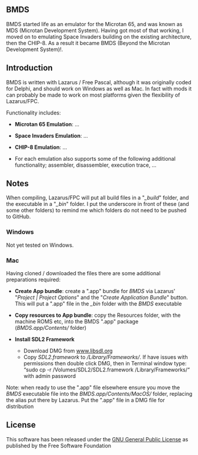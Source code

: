 ## BMDS

BMDS started life as an emulator for the Microtan 65, and was known as MDS (Microtan Development System). Having got most of that working, I moved on to emulating Space Invaders building on the existing architecture, then the CHIP-8. As a result it became BMDS (Beyond the Microtan Development System)!.

## Introduction

BMDS is written with Lazarus / Free Pascal, although it was originally coded for Delphi, and should work on Windows as well as Mac. In fact with mods it can probably be made to work on most platforms given the flexibility of Lazarus/FPC.

Functionality includes:

- **Microtan 65 Emulation**: ...

- **Space Invaders Emulation**: ... 

- **CHIP-8 Emulation**: ...

- For each emulation also supports some of the following additional functionality; assembler, disassembler, execution trace, ...

## Notes

When compiling, Lazarus/FPC will put all build files in a "*_build*" folder, and the executable in a "*_bin*" folder. I put the underscore in front of these (and some other folders) to remind me which folders do not need to be pushed to GitHub.

### Windows

Not yet tested on Windows.

### Mac

Having cloned / downloaded the files there are some additional preparations required:

- **Create App bundle**: create a ".app" bundle for *BMDS* via Lazarus' "*Project | Project Options*" and the "*Create Application Bundle*" button. This will put a ".app" file in the *_bin* folder with the *BMDS* executable

- **Copy resources to App bundle**: copy the Resources folder, with the machine ROMS etc, into the BMDS ".app" package (*BMDS.app/Contents/* folder)

- **Install SDL2 Framework**
  - Download DMG from www.libsdl.org
  - Copy *SDL2.framework* to */Library/Frameworks/*. If have issues with permissions then double click DMG, then in Terminal window type:
    “sudo cp -r /Volumes/SDL2/SDL2.framework /Library/Frameworks/“ with admin password

Note: when ready to use the ".app" file elsewhere ensure you move the *BMDS* executable file into the *BMDS.app/Contents/MacOS/* folder, replacing the alias put there by Lazarus. Put the ".app" file in a DMG file for distribution

## License

This software has been released under the [GNU General Public License](https://www.gnu.org/licenses/) as published by the Free Software Foundation

